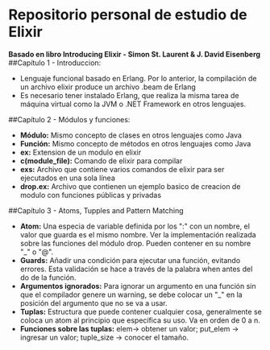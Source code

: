 # Repositorio personal de estudio de Elixir
**Basado en libro Introducing Elixir - Simon St. Laurent & J. David Eisenberg**
##Capítulo 1 - Introduccion:
+ Lenguaje funcional basado en Erlang. Por lo anterior, la compilación de un archivo elixir produce un archivo .beam de Erlang
+ Es necesario tener instalado Erlang, que realiza la misma tarea de máquina virtual como la JVM o .NET Framework en otros lenguajes.


##Capítulo 2 - Módulos y funciones:
+ **Módulo:** Mismo concepto de clases en otros lenguajes como Java
+ **Función:** Mismo concepto de métodos en otros lenguajes como Java
+ **ex:**  Extension de un modulo en elixir
+ **c(module_file):** Comando de elixir para compilar
+ **exs:** Archivo que contiene varios comandos de elixir para ser ejecutados en una sola línea
+ **drop.ex:** Archivo que contienen un ejemplo basico de creacion de modulo con funciones públicas y privadas

##Capítulo 3 - Atoms, Tupples and Pattern Matching
+ **Atom:** Una especia de variable definida por los ":" con un nombre, el valor que guarda es el mismo nombre. Ver la implementación realizada sobre las funciones del módulo drop. Pueden contener en su nombre "_" o "@".
+ **Guards:** Añadir una condición para ejecutar una función, evitando errores. Esta validación se hace a través de la palabra when antes del do de la función.
+ **Argumentos ignorados:** Para ignorar un argumento en una función sin que el compilador genere un warning, se debe colocar un "_" en la posición del argumento que no se va a usar.
+ **Tuplas:** Estructura que puede contener cualquier cosa, generalmente se coloca un atom al principio que especifica su uso. Va en orden de 0 a n. 
+ **Funciones sobre las tuplas:** elem-> obtener un valor; put_elem -> ingresar un valor; tuple_size -> conocer el tamaño.

